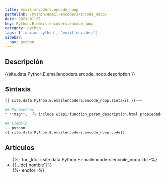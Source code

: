 ```yaml
---
title: email.encoders.encode_noop
permalink: /Python/email-encoders/encode_noop/
date: 2021-01-01
key: Python.E.email.encoders.encode_noop
category: python
tags: ['funcion python', 'email-encoders']
sidebar: 
  nav: python
---
```


## Descripción
{{site.data.Python.E.emailencoders.encode_noop.description }}

## Sintaxis
~~~python
{{ site.data.Python.E.emailencoders.encode_noop.sintaxis }}~~~

## Parámetros
* **msg**,  {% include w3api/function_param_description.html propiedad=site.data.Python.E.email.encoders.encode_noop valor="msg" %}

## Ejemplo
~~~python
{{ site.data.Python.E.emailencoders.encode_noop.code}}
~~~

## Artículos
<ul>
{%- for _ldc in site.data.Python.E.emailencoders.encode_noop.ldc -%}
   <li>
       <a href="{{_ldc['url'] }}">{{ _ldc['nombre'] }}</a>
   </li>
{%- endfor -%}
</ul>
